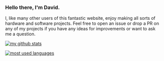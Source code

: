 ### Hello there, I'm David.

I, like many other users of this fantastic website, enjoy making all sorts of hardware and software projects. Feel free to open an issue or drop a PR on any of my projects if you have any ideas for improvements or want to ask me a question.

[![my github stats](https://github-readme-stats.vercel.app/api?username=b1quad&show_icons=true&theme=dark)](https://github.com/anuraghazra/github-readme-stats)

[![most used languages](https://github-readme-stats.vercel.app/api/top-langs/?username=b1quad&show_icons=true&theme=dark)](https://github.com/anuraghazra/github-readme-stats)

